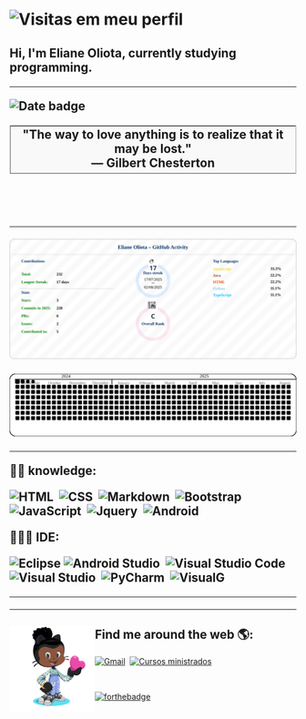 
# ![Visitas em meu perfil](https://komarev.com/ghpvc/?username=elianeoliota&color=ff00ff&label=Welcome+to+my+profile+you+are+visitor+nº:)

<h2 align="left"> 
  Hi, I'm Eliane Oliota, currently studying programming.
</p>
 



---

<!-- thought:start -->
<p><img src="https://img.shields.io/badge/03%2F08%2F2025-Zen--Thought-blue" alt="Date badge" /></p>

<table cellspacing="0" cellpadding="12" border="1" style="border-collapse:separate; border-spacing:0; border:1px solid #ccc; width:100%;">
  <tr>
    <td style="background:#f9f9f9; text-align:center;">
      &quot;The way to love anything is to realize that it may be lost.&quot;<br><strong>— Gilbert Chesterton</strong>
    </td>
  </tr>
</table>

<br><br>
<!-- thought:end -->

<!--
<img src="https://raw.githubusercontent.com/MicaelliMedeiros/micaellimedeiros/master/image/computer-illustration.png" min-width="400px" max-width="400px" width="400px" align="right" alt="Computador iuriCode">
-->

---



<!-- summary:start -->
<img src="img/svg/resume/resume_profile.svg" alt="GitHub Summary" />
<!-- updated: 2025-08-02 -->
<!-- summary:end -->

 
![Snake with border](https://raw.githubusercontent.com/ElianeOliota/ElianeOliota/refs/heads/main/img/svg/snake/snake_updated.svg)

---

<p align="left">
  ✍🏾 knowledge:
  
![HTML](https://img.shields.io/badge/-HTML-black?style=flat&logo=HTML5)&nbsp;
![CSS](https://img.shields.io/badge/-CSS-black?style=flat&logo=CSS3&logoColor=1572B6)&nbsp;
![Markdown](https://img.shields.io/badge/-Markdown-black?style=flat&logo=markdown)&nbsp;
![Bootstrap](https://img.shields.io/badge/-Bootstrap-black?style=flat&logo=bootstrap)&nbsp;
![JavaScript](https://img.shields.io/badge/-JavaScript-black?style=flat&logo=javascript)&nbsp;
![Jquery](https://img.shields.io/badge/-Jquery-black?style=flat&logo=jquery)&nbsp;
![Android](https://img.shields.io/badge/-Android%20java-black?style=flat&logo=Android&logoColor=green)&nbsp;
</p>

<p align="left">
  👩🏾‍💻 IDE: 
  
![Eclipse](https://img.shields.io/badge/-Eclipse-black?style=flat&logo=eclipse-ide&logoColor=orange)
![Android Studio](https://img.shields.io/badge/-Android%20Studio-black?style=flat&logo=Android+Studio&logoColor=green)&nbsp;
![Visual Studio Code](https://img.shields.io/badge/-Visual%20Studio%20Code-black?style=flat&logo=visual-studio-code&logoColor=007ACC)&nbsp;
![Visual Studio](https://img.shields.io/badge/-Visual%20Studio-black?style=flat&logo=visual-studio&logoColor=purple)&nbsp;
![PyCharm](https://img.shields.io/badge/-Pycharm-black?style=flat&logo=Pycharm&logoColor=blue)&nbsp;
![VisualG](https://img.shields.io/badge/-VisualG-black?style=flat&logo=v&logoColor=a66321)&nbsp;
</p>

---

<!-- ![ElianeOliota's GitHub stats](https://github-readme-stats.vercel.app/api?username=elianeoliota&show_icons=true&theme=dark) -->




<!--

<table>
<tbody style="text-align:center">
<tr>
<td>
 
![ElianeOliota's GitHub stats](https://github-readme-stats.vercel.app/api?username=elianeoliota&show_icons=true&theme=vue) 
 
</td>
<td>
 
![Top Langs](https://github-readme-stats.vercel.app/api/top-langs/?username=elianeoliota&layout=compact&theme=vue)   


 
</td>
<td>

![GitHub Streak](https://github-readme-streak-stats.herokuapp.com/?user=elianeoliota&theme=vue) 

</td>
</tr>

</tbody>
</table>


---

![Snake animation](https://raw.githubusercontent.com/ElianeOliota/pipeline-github/output/github-contribution-grid-snake.svg)
-->
---

## Find me around the web 🌎: <img align="left" width="150" height="150" src="/img/eliane_git.gif?raw=true"> 

 
 
  [![Gmail](https://img.shields.io/badge/-Email-purple?style=flat&logo=gmail&logoColor=white)](https://mail.google.com/mail/?view=cm&fs=1&to=elianeholiota@gmail.com&su=Contato%20-%20via%20perfil%20do%20github&body=Ol%C3%A1%20Eliane%20Tudo%20bem?)&nbsp;
[![Cursos ministrados](https://img.shields.io/badge/-Linkedin-blue?style=flat&logo=linkedin&logoColor=white)](https://www.linkedin.com/in/eliane-oliota-166799190/)&nbsp;

  <br>


 [![forthebadge](https://forthebadge.com/images/badges/built-with-love.svg)](https://github.com/ElianeOliota)



